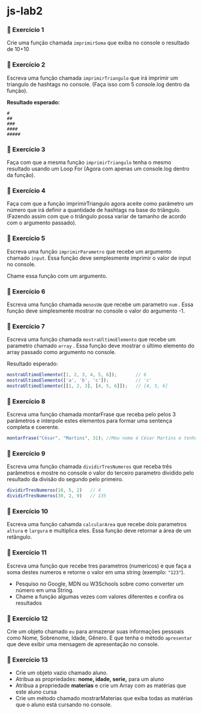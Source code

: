 # js-lab2

### 🔵 Exercício 1

Crie uma função chamada `imprimirSoma` que exiba no console o resultado de 10+10

### 🔵 Exercício 2

Escreva uma função chamada `imprimirTriangulo` que irá imprimir um triangulo de hashtags no console. (Faça isso com 5 console.log dentro da função).

**Resultado esperado:**

```
#
##
###
####
#####
```

### 🔵 Exercício 3

Faça com que a mesma função `imprimirTriangulo` tenha o mesmo resultado usando um Loop For (Agora com apenas um console.log dentro da função).

### 🔵 Exercício 4

Faça com que a função imprimirTriangulo agora aceite como parâmetro um número que irá definir a quantidade de hashtags na base do triângulo. (Fazendo assim com que o triângulo possa variar de tamanho de acordo com o argumento passado).

### 🔵 Exercício 5

Escreva uma função `imprimirParametro` que recebe um argumento chamado `input`*.* Essa função deve semplesmente imprimir o valor de input no console.

Chame essa função com um argumento.

### 🔵 Exercício 6

Escreva uma função chamada `menosUm` que recebe um parametro `num` . Essa função deve simplesmente mostrar no console o valor do argumento -1.

### 🔵 Exercício 7

Escreva uma função chamada `mostraUltimoElemento` que recebe um parametro chamado `array` . Essa função deve mostrar o último elemento do array passado como argumento no console.

Resultado esperado:

```jsx
mostraUltimoElemento([1, 2, 3, 4, 5, 6]);       // 6
mostraUltimoElemento(['a', 'b', 'c']);          // 'c'
mostraUltimoElemento([[1, 2, 3], [4, 5, 6]]);   // [4, 5, 6]
```

### 🔵 Exercício 8

Escreva uma função chamada montarFrase que receba pelo pelos 3 parâmetros e interpole estes elementos para formar uma sentença completa e coerente.

```jsx
montarFrase("César", "Martins", 31); //Meu nome é César Martins e tenho 31 anos.
```

### 🔵 Exercício 9

Escreva uma função chamada `dividirTresNumeros` que receba três parâmetros e mostre no console o valor do terceiro parametro dividido pelo resultado da divisão do segundo pelo primeiro.

```jsx
dividirTresNumeros(10, 5, 2)   // 4
dividirTresNumeros(30, 2, 9)   // 135
```

### 🔵 Exercício 10

Escreva uma função cahamda `calcularArea` que recebe dois parametros `altura` e `largura` e multiplica eles. Essa função deve retornar a área de um retângulo.

### 🔵 Exercício 11

Escreva uma função que recebe tres parametros (numericos) e que faça a soma destes numeros e retorne o valor em uma string (exemplo: `"123"`).

- Pesquiso no Google, MDN ou W3Schools sobre como converter um número em uma String.
- Chame a função algumas vezes com valores diferentes e confira os resultados

### 🔵 Exercício 12

Crie um objeto chamado `eu` para armazenar suas informações pessoais como Nome, Sobrenome, Idade, Gênero. E que tenha o método `apresentar` que deve exibir uma mensagem de apresentação no console.

### 🔵 Exercício 13

- Crie um objeto vazio chamado aluno.
- Atribua as propriedades: **nome, idade, serie,** para um aluno
- Atribua a propriedade **materias**  e crie um Array com as matérias que este aluno cursa
- Crie um método chamado mostrarMaterias que exiba todas as matérias que o aluno está cursando no console.

